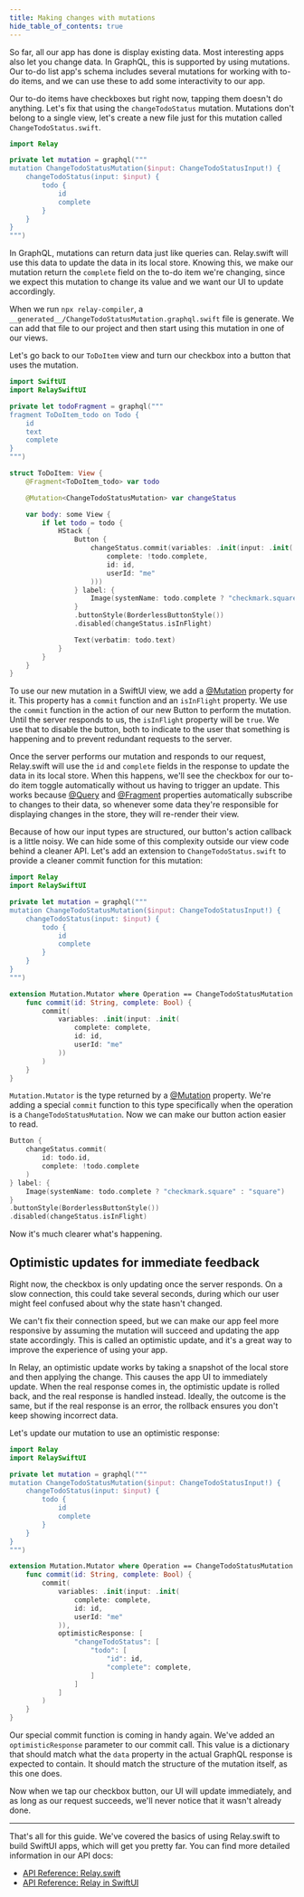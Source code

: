 ```yaml
---
title: Making changes with mutations
hide_table_of_contents: true
---
```


So far, all our app has done is display existing data. Most interesting apps also let you change data. In GraphQL, this is supported by using mutations. Our to-do list app's schema includes several mutations for working with to-do items, and we can use these to add some interactivity to our app.

Our to-do items have checkboxes but right now, tapping them doesn't do anything. Let's fix that using the `changeTodoStatus` mutation. Mutations don't belong to a single view, let's create a new file just for this mutation called `ChangeTodoStatus.swift`.

```swift
import Relay

private let mutation = graphql("""
mutation ChangeTodoStatusMutation($input: ChangeTodoStatusInput!) {
    changeTodoStatus(input: $input) {
        todo {
            id
            complete
        }
    }
}
""")
```

In GraphQL, mutations can return data just like queries can. Relay.swift will use this data to update the data in its local store. Knowing this, we make our mutation return the `complete` field on the to-do item we're changing, since we expect this mutation to change its value and we want our UI to update accordingly.

When we run `npx relay-compiler`, a `__generated__/ChangeTodoStatusMutation.graphql.swift` file is generate. We can add that file to our project and then start using this mutation in one of our views.

Let's go back to our `ToDoItem` view and turn our checkbox into a button that uses the mutation.

```swift
import SwiftUI
import RelaySwiftUI

private let todoFragment = graphql("""
fragment ToDoItem_todo on Todo {
    id
    text
    complete
}
""")

struct ToDoItem: View {
    @Fragment<ToDoItem_todo> var todo

    @Mutation<ChangeTodoStatusMutation> var changeStatus

    var body: some View {
        if let todo = todo {
            HStack {
                Button {
                    changeStatus.commit(variables: .init(input: .init(
                        complete: !todo.complete,
                        id: id,
                        userId: "me"
                    )))
                } label: {
                    Image(systemName: todo.complete ? "checkmark.square" : "square")
                }
                .buttonStyle(BorderlessButtonStyle())
                .disabled(changeStatus.isInFlight)

                Text(verbatim: todo.text)
            }
        }
    }
}
```

To use our new mutation in a SwiftUI view, we add a [@Mutation](../api/mutation.md) property for it. This property has a `commit` function and an `isInFlight` property. We use the `commit` function in the action of our new Button to perform the mutation. Until the server responds to us, the `isInFlight` property will be `true`. We use that to disable the button, both to indicate to the user that something is happening and to prevent redundant requests to the server.

Once the server performs our mutation and responds to our request, Relay.swift will use the `id` and `complete` fields in the response to update the data in its local store. When this happens, we'll see the checkbox for our to-do item toggle automatically without us having to trigger an update. This works because [@Query](../api/query.md) and [@Fragment](../api/fragment.md) properties automatically subscribe to changes to their data, so whenever some data they're responsible for displaying changes in the store, they will re-render their view.

Because of how our input types are structured, our button's action callback is a little noisy. We can hide some of this complexity outside our view code behind a cleaner API. Let's add an extension to `ChangeTodoStatus.swift` to provide a cleaner commit function for this mutation:

```swift
import Relay
import RelaySwiftUI

private let mutation = graphql("""
mutation ChangeTodoStatusMutation($input: ChangeTodoStatusInput!) {
    changeTodoStatus(input: $input) {
        todo {
            id
            complete
        }
    }
}
""")

extension Mutation.Mutator where Operation == ChangeTodoStatusMutation {
    func commit(id: String, complete: Bool) {
        commit(
            variables: .init(input: .init(
                complete: complete,
                id: id,
                userId: "me"
            ))
        )
    }
}
```

`Mutation.Mutator` is the type returned by a [@Mutation](../api/mutation.md) property. We're adding a special `commit` function to this type specifically when the operation is a `ChangeTodoStatusMutation`. Now we can make our button action easier to read.

```swift
Button {
    changeStatus.commit(
        id: todo.id,
        complete: !todo.complete
    )
} label: {
    Image(systemName: todo.complete ? "checkmark.square" : "square")
}
.buttonStyle(BorderlessButtonStyle())
.disabled(changeStatus.isInFlight)
```

Now it's much clearer what's happening.

## Optimistic updates for immediate feedback

Right now, the checkbox is only updating once the server responds. On a slow connection, this could take several seconds, during which our user might feel confused about why the state hasn't changed.

We can't fix their connection speed, but we can make our app feel more responsive by assuming the mutation will succeed and updating the app state accordingly. This is called an optimistic update, and it's a great way to improve the experience of using your app.

In Relay, an optimistic update works by taking a snapshot of the local store and then applying the change. This causes the app UI to immediately update. When the real response comes in, the optimistic update is rolled back, and the real response is handled instead. Ideally, the outcome is the same, but if the real response is an error, the rollback ensures you don't keep showing incorrect data.

Let's update our mutation to use an optimistic response:

```swift
import Relay
import RelaySwiftUI

private let mutation = graphql("""
mutation ChangeTodoStatusMutation($input: ChangeTodoStatusInput!) {
    changeTodoStatus(input: $input) {
        todo {
            id
            complete
        }
    }
}
""")

extension Mutation.Mutator where Operation == ChangeTodoStatusMutation {
    func commit(id: String, complete: Bool) {
        commit(
            variables: .init(input: .init(
                complete: complete,
                id: id,
                userId: "me"
            )),
            optimisticResponse: [
                "changeTodoStatus": [
                    "todo": [
                        "id": id,
                        "complete": complete,
                    ]
                ]
            ]
        )
    }
}
```

Our special commit function is coming in handy again. We've added an `optimisticResponse` parameter to our commit call. This value is a dictionary that should match what the `data` property in the actual GraphQL response is expected to contain. It should match the structure of the mutation itself, as this one does.

Now when we tap our checkbox button, our UI will update immediately, and as long as our request succeeds, we'll never notice that it wasn't already done.

---

That's all for this guide. We've covered the basics of using Relay.swift to build SwiftUI apps, which will get you pretty far. You can find more detailed information in our API docs:

- [API Reference: Relay.swift](../api/intro-relay.md)
- [API Reference: Relay in SwiftUI](../api/intro-relay-swift-ui.md)